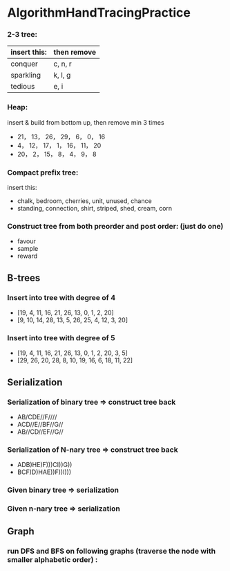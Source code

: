 # AlgorithmHandTracingPractice

### 2-3 tree:
|insert this: |                	then remove|
|---|---|
|conquer      		|	c, n, r|
|sparkling|                      k, l, g|
|tedious|				e, i|

### Heap:
insert & build from bottom up, then remove min 3 times	
- 21， 13， 26， 29， 6， 0， 16
- 4， 12， 17， 1， 16， 11， 20
- 20， 2， 15， 8， 4， 9， 8

### Compact prefix tree:
insert this:

- chalk, bedroom, cherries, unit, unused, chance
- standing, connection, shirt, striped, shed, cream, corn

### Construct tree from both preorder and post order: (just do one) 
- favour
- sample
- reward

## B-trees
### Insert into tree with degree of 4
- [19, 4, 11, 16, 21, 26, 13, 0, 1, 2, 20]
- [9, 10, 14, 28, 13, 5, 26, 25, 4, 12, 3, 20]

### Insert into tree with degree of 5
- [19, 4, 11, 16, 21, 26, 13, 0, 1, 2, 20, 3, 5]
- [29, 26, 20, 28, 8, 10, 19, 16, 6, 18, 11, 22]

## Serialization
### Serialization of binary tree => construct tree back
- AB/CDE//F////
- ACD//E//BF//G//
- AB//CD//EF//G//

### Serialization of N-nary tree => construct tree back
- ADB)HE)F)))CI))G))
- BCF)D)HAE))F))I)))

### Given binary tree => serialization

### Given n-nary tree => serialization

## Graph
### run DFS and BFS on following graphs (traverse the node with smaller alphabetic order) : 
